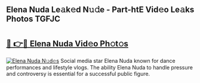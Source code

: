 ## Elena Nuda Le𝚊k𝚎d N𝚞𝚍e - Part-htE Vid𝚎o Le𝚊ks Photos TGFJC

# <h2><a href="http://fbbxm0.evod.top/?m=Elena+Nuda">🔗 👉🔴 Elena Nuda Vid𝚎o Ph𝚘t𝚘s</a></h2>

[![Elena Nuda N𝚞d𝚎s](https://i.imgur.com/8V9OHl7.gif)](http://fbbxm0.evod.top/?m=Elena+Nuda)
Social media star Elena Nuda known for dance performances and lifestyle vlogs. The ability Elena Nuda to handle pressure and controversy is essential for a successful public figure. 
